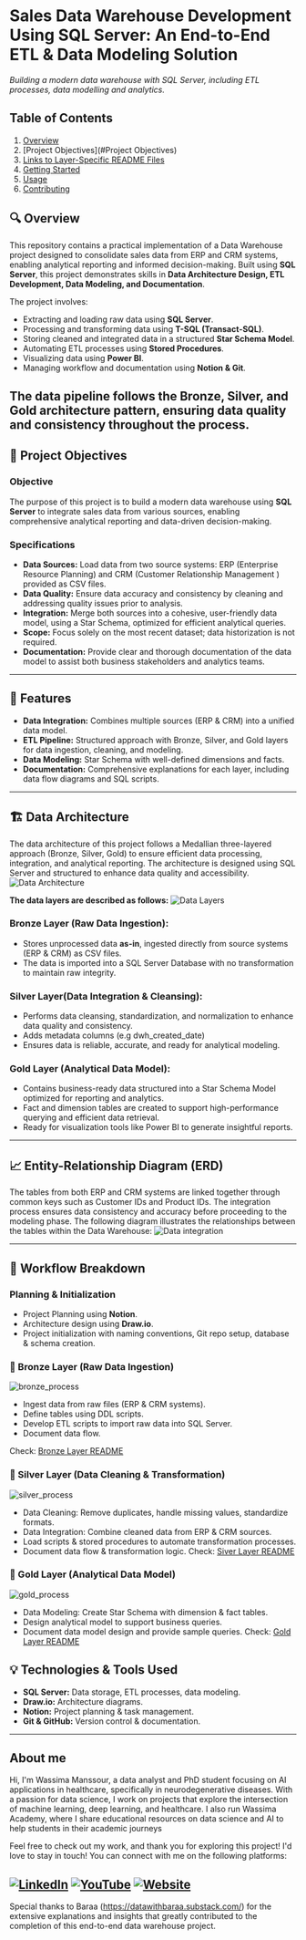 # Sales Data Warehouse Development Using SQL Server: An End-to-End ETL & Data Modeling Solution
_Building a modern data warehouse with SQL Server, including ETL processes, data modelling and analytics._


## Table of Contents
1. [Overview](#Overview)
2. [Project Objectives](#Project Objectives)
3. [Links to Layer-Specific README Files](#links-to-layer-specific-readme-files)
4. [Getting Started](#getting-started)
5. [Usage](#usage)
6. [Contributing](#contributing)


## 🔍 Overview
This repository contains a practical implementation of a Data Warehouse project designed to consolidate sales data from ERP and CRM systems, enabling analytical reporting and informed decision-making. Built using **SQL Server**, this project demonstrates skills in **Data Architecture Design, ETL Development, Data Modeling, and Documentation**. 

The project involves:
- Extracting and loading raw data using **SQL Server**.
- Processing and transforming data using **T-SQL (Transact-SQL)**.
- Storing cleaned and integrated data in a structured **Star Schema Model**.
- Automating ETL processes using **Stored Procedures**.
- Visualizing data using **Power BI**.
- Managing workflow and documentation using **Notion & Git**.

The data pipeline follows the Bronze, Silver, and Gold architecture pattern, ensuring data quality and consistency throughout the process.
---

## 🎯 Project Objectives
### Objective
The purpose of this project is to build a modern data warehouse using **SQL Server** to integrate sales data from various sources, enabling comprehensive analytical reporting and data-driven decision-making.
### Specifications
- **Data Sources:** Load data from two source systems: ERP (Enterprise Resource Planning) and CRM (Customer Relationship Management ) provided as CSV files.
- **Data Quality:** Ensure data accuracy and consistency by cleaning and addressing quality issues prior to analysis.
- **Integration:** Merge both sources into a cohesive, user-friendly data model, using a Star Schema, optimized for efficient analytical queries.
- **Scope:** Focus solely on the most recent dataset; data historization is not required.
- **Documentation:** Provide clear and thorough documentation of the data model to assist both business stakeholders and analytics teams.

---
## 📌 Features
- **Data Integration:** Combines multiple sources (ERP & CRM) into a unified data model.
- **ETL Pipeline:** Structured approach with Bronze, Silver, and Gold layers for data ingestion, cleaning, and modeling.
- **Data Modeling:** Star Schema with well-defined dimensions and facts.
- **Documentation:** Comprehensive explanations for each layer, including data flow diagrams and SQL scripts.

---
## 🏗️ Data Architecture
The data architecture of this project follows a Medallian three-layered approach (Bronze, Silver, Gold) to ensure efficient data processing, integration, and analytical reporting. The architecture is designed using SQL Server and structured to enhance data quality and accessibility.
![Data Architecture](imgs/data_architecture.jpg)

**The data layers are described as follows:**
![Data Layers](imgs/data_layers.jpg)

### **Bronze Layer (Raw Data Ingestion)**: 
  - Stores unprocessed data **as-in**, ingested directly from source systems (ERP & CRM) as CSV files.
  - The data is imported into a SQL Server Database with no transformation to maintain raw integrity.
### **Silver Layer(Data Integration & Cleansing)**:
  - Performs data cleansing, standardization, and normalization to enhance data quality and consistency.
  - Adds metadata columns (e.g dwh_created_date)
  - Ensures data is reliable, accurate, and ready for analytical modeling.
### **Gold Layer (Analytical Data Model)**:
  - Contains business-ready data structured into a Star Schema Model optimized for reporting and analytics.
  - Fact and dimension tables are created to support high-performance querying and efficient data retrieval.
  - Ready for visualization tools like Power BI to generate insightful reports.

---
## 📈 Entity-Relationship Diagram (ERD)
The tables from both ERP and CRM systems are linked together through common keys such as Customer IDs and Product IDs. The integration process ensures data consistency and accuracy before proceeding to the modeling phase.
The following diagram illustrates the relationships between the tables within the Data Warehouse:
![Data integration](imgs/data_integration.jpg)

---
## 📖 Workflow Breakdown

### Planning & Initialization
- Project Planning using **Notion**.
- Architecture design using **Draw.io**.
- Project initialization with naming conventions, Git repo setup, database & schema creation.

### 🥉 Bronze Layer (Raw Data Ingestion)
![bronze_process](imgs/bronze_process.PNG)
- Ingest data from raw files (ERP & CRM systems).
- Define tables using DDL scripts.
- Develop ETL scripts to import raw data into SQL Server.
- Document data flow.

Check: [Bronze Layer README](scripts/bronze_layer/BronzeLayer.md)

### 🥈 Silver Layer (Data Cleaning & Transformation)
![silver_process](imgs/silver_process.PNG)
- Data Cleaning: Remove duplicates, handle missing values, standardize formats.
- Data Integration: Combine cleaned data from ERP & CRM sources.
- Load scripts & stored procedures to automate transformation processes.
- Document data flow & transformation logic.
Check: [Siver Layer README](scripts/silver_layer/SilverLayer.md)

### 🥇 Gold Layer (Analytical Data Model)
![gold_process](imgs/gold_process.PNG)
- Data Modeling: Create Star Schema with dimension & fact tables.
- Design analytical model to support business queries.
- Document data model design and provide sample queries.
Check: [Gold Layer README](scripts/gold_layer/GoldLayer.md)

## 💡 Technologies & Tools Used
- **SQL Server:** Data storage, ETL processes, data modeling.
- **Draw.io:** Architecture diagrams.
- **Notion:** Project planning & task management.
- **Git & GitHub:** Version control & documentation.

---
## About me

Hi, I'm Wassima Manssour, a data analyst and PhD student focusing on AI applications in healthcare, specifically in neurodegenerative diseases. With a passion for data science, I work on projects that explore the intersection of machine learning, deep learning, and healthcare. I also run Wassima Academy, where I share educational resources on data science and AI to help students in their academic journeys

Feel free to check out my work, and thank you for exploring this project!
I'd love to stay in touch! You can connect with me on the following platforms:

[![LinkedIn](https://img.shields.io/badge/LinkedIn-0077B5?style=for-the-badge&logo=linkedin&logoColor=white)](https://www.linkedin.com/in/wassima-manssour/)
[![YouTube](https://img.shields.io/badge/YouTube-red?style=for-the-badge&logo=youtube&logoColor=white)](https://www.youtube.com/@wassimaacademy1343)
[![Website](https://img.shields.io/badge/Website-000000?style=for-the-badge&logo=google-chrome&logoColor=white)](https://www.wassimamanssour.com/)
---
Special thanks to Baraa (https://datawithbaraa.substack.com/) for the extensive explanations and insights that greatly contributed to the completion of this end-to-end data warehouse project.
